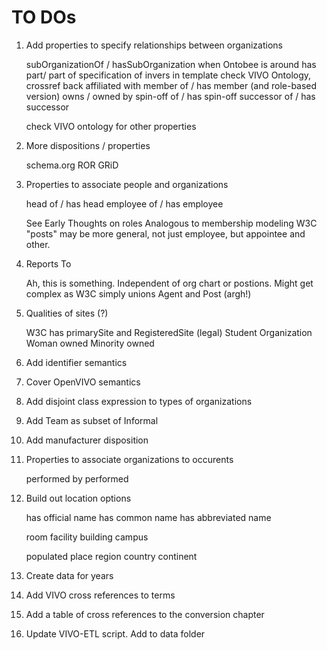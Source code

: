 # TO DOs

1. Add properties to specify relationships between organizations

    subOrganizationOf / hasSubOrganization
    	when Ontobee is around
	    has part/ part of
	    specification of invers in template
	    check VIVO Ontology, crossref back
	affiliated with
	member of / has member (and role-based version)
	owns / owned by
	spin-off of / has spin-off
	successor of / has successor
	
	check VIVO ontology for other properties	
    
1.  More dispositions / properties
  
     schema.org
     ROR
     GRiD
	
1. Properties to associate people and organizations

	head of / has head
	employee of / has employee
	
	See Early Thoughts on roles
	Analogous to membership modeling
	W3C "posts" may be more general, not just employee, but appointee and other.
	
1.  Reports To

	Ah, this is something.  Independent of org chart or postions.  Might
	get complex as W3C simply unions Agent and Post (argh!)
	
1. Qualities of sites (?)

   W3C has primarySite and RegisteredSite (legal)
   Student Organization
   Woman owned
   Minority owned
   
1.  Add identifier semantics

1.  Cover OpenVIVO semantics
   
1. Add disjoint class expression to types of organizations

1. Add Team as subset of Informal

1. Add manufacturer disposition

1. Properties to associate organizations to occurents

    performed by
    performed
    
1. Build out location options

    has official name
    has common name
    has abbreviated name
    
    room
    facility
      building
    campus

    populated place
    region
    country
    continent
    
1.  Create data for years

1.  Add VIVO cross references to terms

1.  Add a table of cross references to the conversion chapter

1.  Update VIVO-ETL script.   Add to data folder

    
    